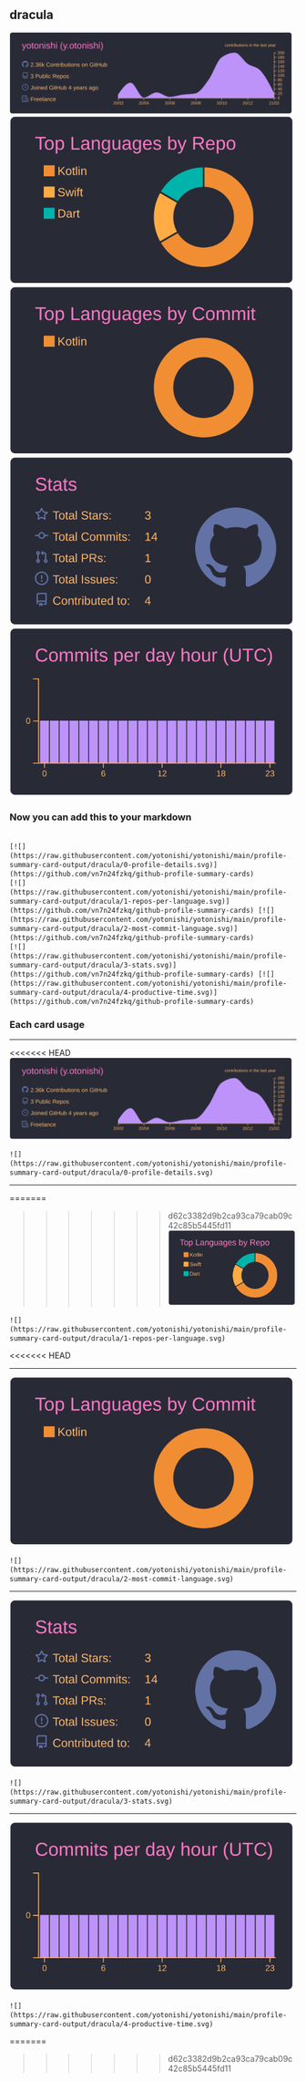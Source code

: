 ## dracula

[![](./0-profile-details.svg)](https://github.com/vn7n24fzkq/github-profile-summary-cards)
[![](./1-repos-per-language.svg)](https://github.com/vn7n24fzkq/github-profile-summary-cards) [![](./2-most-commit-language.svg)](https://github.com/vn7n24fzkq/github-profile-summary-cards)
[![](./3-stats.svg)](https://github.com/vn7n24fzkq/github-profile-summary-cards) [![](./4-productive-time.svg)](https://github.com/vn7n24fzkq/github-profile-summary-cards)
### Now you can add this to your markdown
```

[![](https://raw.githubusercontent.com/yotonishi/yotonishi/main/profile-summary-card-output/dracula/0-profile-details.svg)](https://github.com/vn7n24fzkq/github-profile-summary-cards)
[![](https://raw.githubusercontent.com/yotonishi/yotonishi/main/profile-summary-card-output/dracula/1-repos-per-language.svg)](https://github.com/vn7n24fzkq/github-profile-summary-cards) [![](https://raw.githubusercontent.com/yotonishi/yotonishi/main/profile-summary-card-output/dracula/2-most-commit-language.svg)](https://github.com/vn7n24fzkq/github-profile-summary-cards)
[![](https://raw.githubusercontent.com/yotonishi/yotonishi/main/profile-summary-card-output/dracula/3-stats.svg)](https://github.com/vn7n24fzkq/github-profile-summary-cards) [![](https://raw.githubusercontent.com/yotonishi/yotonishi/main/profile-summary-card-output/dracula/4-productive-time.svg)](https://github.com/vn7n24fzkq/github-profile-summary-cards)

```

### Each card usage
---

<<<<<<< HEAD
![](./0-profile-details.svg)

```
![](https://raw.githubusercontent.com/yotonishi/yotonishi/main/profile-summary-card-output/dracula/0-profile-details.svg)
```

    

---

=======
>>>>>>> d62c3382d9b2ca93ca79cab09c42c85b5445fd11
![](./1-repos-per-language.svg)

```
![](https://raw.githubusercontent.com/yotonishi/yotonishi/main/profile-summary-card-output/dracula/1-repos-per-language.svg)
```

    
<<<<<<< HEAD

---

![](./2-most-commit-language.svg)

```
![](https://raw.githubusercontent.com/yotonishi/yotonishi/main/profile-summary-card-output/dracula/2-most-commit-language.svg)
```

    

---

![](./3-stats.svg)

```
![](https://raw.githubusercontent.com/yotonishi/yotonishi/main/profile-summary-card-output/dracula/3-stats.svg)
```

    

---

![](./4-productive-time.svg)

```
![](https://raw.githubusercontent.com/yotonishi/yotonishi/main/profile-summary-card-output/dracula/4-productive-time.svg)
```

    
=======
>>>>>>> d62c3382d9b2ca93ca79cab09c42c85b5445fd11
